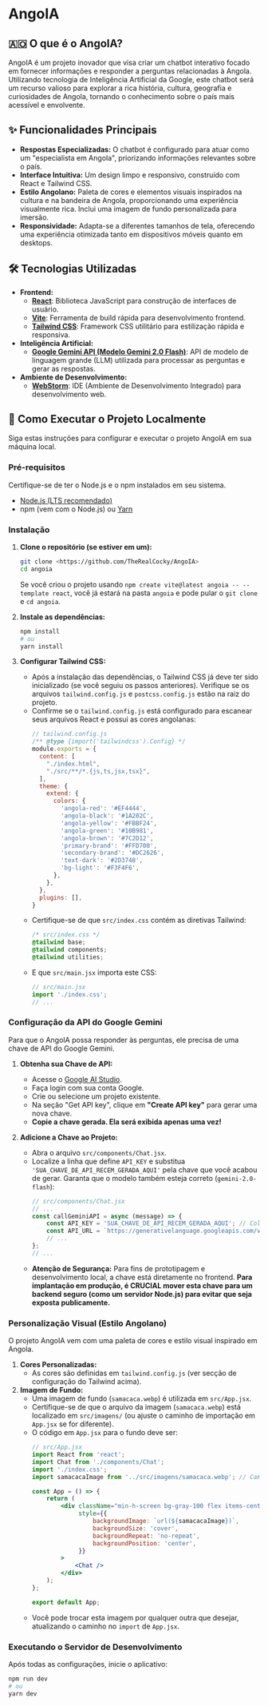 # AngoIA

## 🇦🇴 O que é o AngoIA?

AngoIA é um projeto inovador que visa criar um chatbot interativo focado em fornecer informações e responder a perguntas relacionadas à Angola. Utilizando tecnologia de Inteligência Artificial da Google, este chatbot será um recurso valioso para explorar a rica história, cultura, geografia e curiosidades de Angola, tornando o conhecimento sobre o país mais acessível e envolvente.

## ✨ Funcionalidades Principais

* **Respostas Especializadas:** O chatbot é configurado para atuar como um "especialista em Angola", priorizando informações relevantes sobre o país.
* **Interface Intuitiva:** Um design limpo e responsivo, construído com React e Tailwind CSS.
* **Estilo Angolano:** Paleta de cores e elementos visuais inspirados na cultura e na bandeira de Angola, proporcionando uma experiência visualmente rica. Inclui uma imagem de fundo personalizada para imersão.
* **Responsividade:** Adapta-se a diferentes tamanhos de tela, oferecendo uma experiência otimizada tanto em dispositivos móveis quanto em desktops.

## 🛠️ Tecnologias Utilizadas

* **Frontend:**
    * [**React**](https://react.dev/): Biblioteca JavaScript para construção de interfaces de usuário.
    * [**Vite**](https://vitejs.dev/): Ferramenta de build rápida para desenvolvimento frontend.
    * [**Tailwind CSS**](https://tailwindcss.com/): Framework CSS utilitário para estilização rápida e responsiva.
* **Inteligência Artificial:**
    * [**Google Gemini API (Modelo Gemini 2.0 Flash)**](https://ai.google.dev/): API de modelo de linguagem grande (LLM) utilizada para processar as perguntas e gerar as respostas.
* **Ambiente de Desenvolvimento:**
    * [**WebStorm**](https://www.jetbrains.com/webstorm/): IDE (Ambiente de Desenvolvimento Integrado) para desenvolvimento web.

## 🚀 Como Executar o Projeto Localmente

Siga estas instruções para configurar e executar o projeto AngoIA em sua máquina local.

### Pré-requisitos

Certifique-se de ter o Node.js e o npm instalados em seu sistema.

* [Node.js (LTS recomendado)](https://nodejs.org/en/download/)
* npm (vem com o Node.js) ou [Yarn](https://yarnpkg.com/)

### Instalação

1.  **Clone o repositório (se estiver em um):**
    ```bash
    git clone <https://github.com/TheRealCocky/AngoIA>
    cd angoia
    ```
    Se você criou o projeto usando `npm create vite@latest angoia -- --template react`, você já estará na pasta `angoia` e pode pular o `git clone` e `cd angoia`.

2.  **Instale as dependências:**
    ```bash
    npm install
    # ou
    yarn install
    ```

3.  **Configurar Tailwind CSS:**
    * Após a instalação das dependências, o Tailwind CSS já deve ter sido inicializado (se você seguiu os passos anteriores). Verifique se os arquivos `tailwind.config.js` e `postcss.config.js` estão na raiz do projeto.
    * Confirme se o `tailwind.config.js` está configurado para escanear seus arquivos React e possui as cores angolanas:
        ```javascript
        // tailwind.config.js
        /** @type {import('tailwindcss').Config} */
        module.exports = {
          content: [
            "./index.html",
            "./src/**/*.{js,ts,jsx,tsx}",
          ],
          theme: {
            extend: {
              colors: {
                'angola-red': '#EF4444',
                'angola-black': '#1A202C',
                'angola-yellow': '#FBBF24',
                'angola-green': '#10B981',
                'angola-brown': '#7C2D12',
                'primary-brand': '#FFD700',
                'secondary-brand': '#DC2626',
                'text-dark': '#2D3748',
                'bg-light': '#F3F4F6',
              },
            },
          },
          plugins: [],
        }
        ```
    * Certifique-se de que `src/index.css` contém as diretivas Tailwind:
        ```css
        /* src/index.css */
        @tailwind base;
        @tailwind components;
        @tailwind utilities;
        ```
    * E que `src/main.jsx` importa este CSS:
        ```jsx
        // src/main.jsx
        import './index.css';
        // ...
        ```

### Configuração da API do Google Gemini

Para que o AngoIA possa responder às perguntas, ele precisa de uma chave de API do Google Gemini.

1.  **Obtenha sua Chave de API:**
    * Acesse o [Google AI Studio](https://aistudio.google.com/app/apikey).
    * Faça login com sua conta Google.
    * Crie ou selecione um projeto existente.
    * Na seção "Get API key", clique em **"Create API key"** para gerar uma nova chave.
    * **Copie a chave gerada. Ela será exibida apenas uma vez!**

2.  **Adicione a Chave ao Projeto:**
    * Abra o arquivo `src/components/Chat.jsx`.
    * Localize a linha que define `API_KEY` e substitua `'SUA_CHAVE_DE_API_RECEM_GERADA_AQUI'` pela chave que você acabou de gerar. Garanta que o modelo também esteja correto (`gemini-2.0-flash`):
        ```javascript
        // src/components/Chat.jsx
        // ...
        const callGeminiAPI = async (message) => {
            const API_KEY = 'SUA_CHAVE_DE_API_RECEM_GERADA_AQUI'; // Cole sua chave real aqui
            const API_URL = `https://generativelanguage.googleapis.com/v1beta/models/gemini-2.0-flash:generateContent?key=${API_KEY}`;
            // ...
        };
        // ...
        ```
    * **Atenção de Segurança:** Para fins de prototipagem e desenvolvimento local, a chave está diretamente no frontend. **Para implantação em produção, é CRUCIAL mover esta chave para um backend seguro (como um servidor Node.js) para evitar que seja exposta publicamente.**

### Personalização Visual (Estilo Angolano)

O projeto AngoIA vem com uma paleta de cores e estilo visual inspirado em Angola.

1.  **Cores Personalizadas:**
    * As cores são definidas em `tailwind.config.js` (ver secção de configuração do Tailwind acima).
2.  **Imagem de Fundo:**
    * Uma imagem de fundo (`samacaca.webp`) é utilizada em `src/App.jsx`.
    * Certifique-se de que o arquivo da imagem (`samacaca.webp`) está localizado em `src/imagens/` (ou ajuste o caminho de importação em `App.jsx` se for diferente).
    * O código em `App.jsx` para o fundo deve ser:
        ```jsx
        // src/App.jsx
        import React from 'react';
        import Chat from './components/Chat';
        import './index.css';
        import samacacaImage from '../src/imagens/samacaca.webp'; // Caminho relativo ajustado

        const App = () => {
            return (
                <div className="min-h-screen bg-gray-100 flex items-center justify-center p-4"
                     style={{
                         backgroundImage: `url(${samacacaImage})`,
                         backgroundSize: 'cover',
                         backgroundRepeat: 'no-repeat',
                         backgroundPosition: 'center',
                     }}
                >
                    <Chat />
                </div>
            );
        };

        export default App;
        ```
    * Você pode trocar esta imagem por qualquer outra que desejar, atualizando o caminho no `import` de `App.jsx`.

### Executando o Servidor de Desenvolvimento

Após todas as configurações, inicie o aplicativo:

```bash
npm run dev
# ou
yarn dev